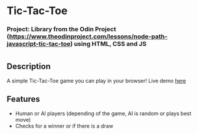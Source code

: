 # Tic-Tac-Toe

### Project: Library from the Odin Project (https://www.theodinproject.com/lessons/node-path-javascript-tic-tac-toe) using HTML, CSS and JS

#

## Description

A simple Tic-Tac-Toe game you can play in your browser!
Live demo [here](https://ma-thyas.github.io/Project_Tic-Tac-Toe/)
## Features
* Human or AI players (depending of the game, AI is random or plays best move)
* Checks for a winner or if there is a draw